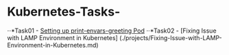 # Kubernetes-Tasks-
⋅⋅*Task01 - [Setting up print-envars-greeting Pod](./projects/Setting-up-print-envars-greeting-Pod.md)
⋅⋅*Task02 - [Fixing Issue with LAMP Environment in Kubernetes] (./projects/Fixing-Issue-with-LAMP-Environment-in-Kubernetes.md)
